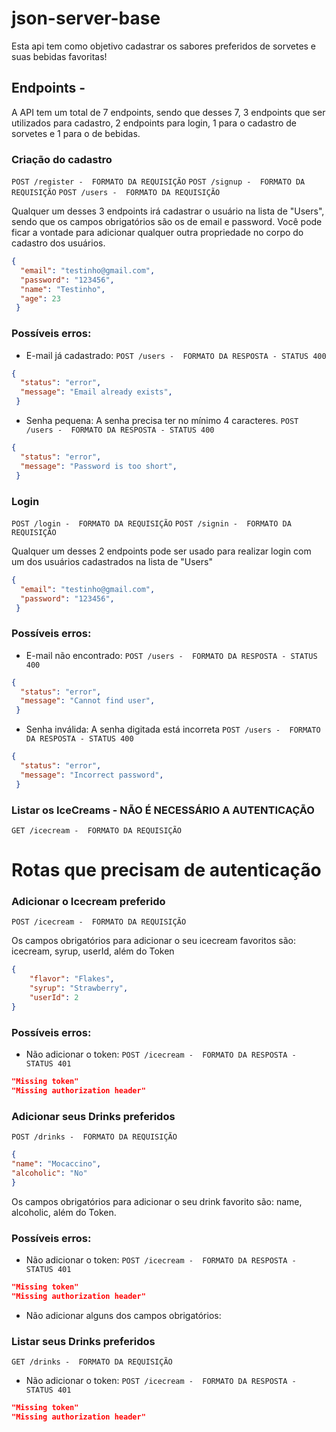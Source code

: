 # json-server-base

Esta api tem como objetivo cadastrar os sabores preferidos de sorvetes e suas bebidas favoritas!

## Endpoints - 
A API tem um total de 7 endpoints, sendo que desses 7, 3 endpoints que ser utilizados para cadastro, 2 endpoints para login, 1 para o cadastro de sorvetes e 1 para o de bebidas. 

### Criação do cadastro

`POST /register -  FORMATO DA REQUISIÇÃO`
`POST /signup -  FORMATO DA REQUISIÇÃO`
`POST /users -  FORMATO DA REQUISIÇÃO`

Qualquer um desses 3 endpoints irá cadastrar o usuário na lista de "Users", sendo que os campos obrigatórios são os de email e password. Você pode ficar a vontade para adicionar qualquer outra propriedade no corpo do cadastro dos usuários.
```json
{
  "email": "testinho@gmail.com",
  "password": "123456",
  "name": "Testinho",
  "age": 23
 }
```

<h3>Possíveis erros:</h3>

- E-mail já cadastrado: 
`POST /users -  FORMATO DA RESPOSTA - STATUS 400`
```json
{
  "status": "error",
  "message": "Email already exists",
 }
```

- Senha pequena: 
A senha precisa ter no mínimo 4 caracteres.
`POST /users -  FORMATO DA RESPOSTA - STATUS 400`
```json
{
  "status": "error",
  "message": "Password is too short",
 }
```


### Login

`POST /login -  FORMATO DA REQUISIÇÃO`
`POST /signin -  FORMATO DA REQUISIÇÃO`

Qualquer um desses 2 endpoints pode ser usado para realizar login com um dos usuários cadastrados na lista de "Users"
```json
{
  "email": "testinho@gmail.com",
  "password": "123456",
 }
```

<h3>Possíveis erros:</h3>

- E-mail não encontrado:
`POST /users -  FORMATO DA RESPOSTA - STATUS 400`
```json
{
  "status": "error",
  "message": "Cannot find user",
 }
```

- Senha inválida: 
A senha digitada está incorreta
`POST /users -  FORMATO DA RESPOSTA - STATUS 400`
```json
{
  "status": "error",
  "message": "Incorrect password",
 }
```

### Listar os IceCreams - NÃO É NECESSÁRIO A AUTENTICAÇÃO

`GET /icecream -  FORMATO DA REQUISIÇÃO`


<h1>Rotas que precisam de autenticação</h1>

### Adicionar o Icecream preferido

`POST /icecream -  FORMATO DA REQUISIÇÃO`

Os campos obrigatórios para adicionar o seu icecream favoritos são: icecream, syrup, userId, além do Token

```json
{
	"flavor": "Flakes",
	"syrup": "Strawberry",
	"userId": 2
}
```
<h3>Possíveis erros:</h3>

- Não adicionar o token:
`POST /icecream -  FORMATO DA RESPOSTA - STATUS 401`
```json
"Missing token"
"Missing authorization header"
```

### Adicionar seus Drinks preferidos

`POST /drinks -  FORMATO DA REQUISIÇÃO`

```json
{
"name": "Mocaccino",
"alcoholic": "No"
}
```
Os campos obrigatórios para adicionar o seu drink favorito são: name, alcoholic, além do Token.

<h3>Possíveis erros:</h3>

- Não adicionar o token:
`POST /icecream -  FORMATO DA RESPOSTA - STATUS 401`
```json
"Missing token"
"Missing authorization header"
```

- Não adicionar alguns dos campos obrigatórios:

### Listar seus Drinks preferidos

`GET /drinks -  FORMATO DA REQUISIÇÃO`

- Não adicionar o token:
`POST /icecream -  FORMATO DA RESPOSTA - STATUS 401`
```json
"Missing token"
"Missing authorization header"
```
